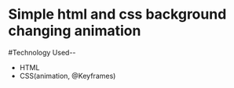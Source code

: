# Simple html and css background changing animation

#Technology Used--
- HTML
- CSS(animation, @Keyframes)
